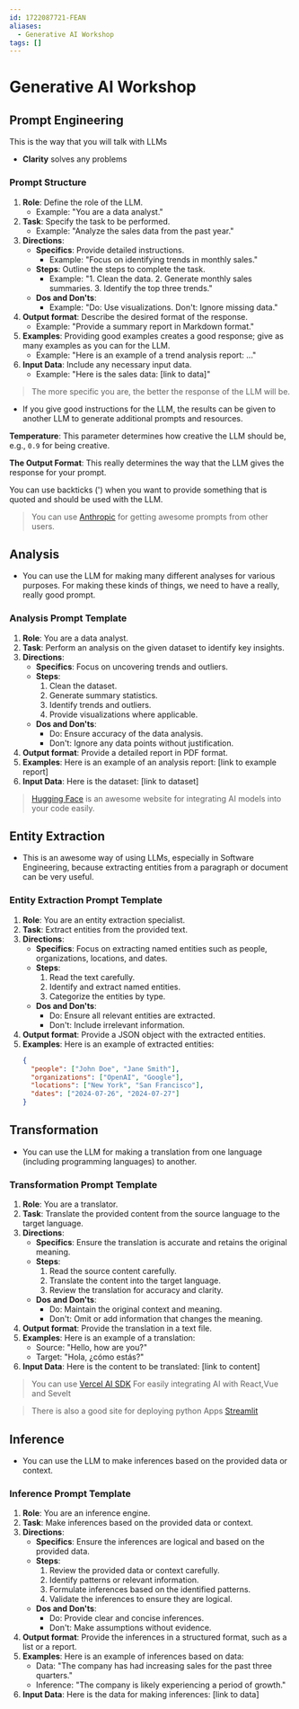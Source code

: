 ```yaml
---
id: 1722087721-FEAN
aliases:
  - Generative AI Workshop
tags: []
---
```


# Generative AI Workshop

## Prompt Engineering

This is the way that you will talk with LLMs

* **Clarity** solves any problems

### Prompt Structure
1. **Role**: Define the role of the LLM. 
   - Example: "You are a data analyst."
2. **Task**: Specify the task to be performed.
   - Example: "Analyze the sales data from the past year."
3. **Directions**:
    - **Specifics**: Provide detailed instructions.
      - Example: "Focus on identifying trends in monthly sales."
    - **Steps**: Outline the steps to complete the task.
      - Example: "1. Clean the data. 2. Generate monthly sales summaries. 3. Identify the top three trends."
    - **Dos and Don'ts**:
      - Example: "Do: Use visualizations. Don't: Ignore missing data."
4. **Output format**: Describe the desired format of the response.
   - Example: "Provide a summary report in Markdown format."
5. **Examples**: Providing good examples creates a good response; give as many examples as you can for the LLM.
   - Example: "Here is an example of a trend analysis report: ..."
6. **Input Data**: Include any necessary input data.
   - Example: "Here is the sales data: [link to data]"

> The more specific you are, the better the response of the LLM will be.

* If you give good instructions for the LLM, the results can be given to another LLM to generate additional prompts and resources.

**Temperature**: This parameter determines how creative the LLM should be, e.g., `0.9` for being creative.

**The Output Format**: This really determines the way that the LLM gives the response for your prompt.

You can use backticks (') when you want to provide something that is quoted and should be used with the LLM.

> You can use [Anthropic](https://docs.anthropic.com/en/prompt-library/library) for getting awesome prompts from other users.

## Analysis

- You can use the LLM for making many different analyses for various purposes. For making these kinds of things, we need to have a really, really good prompt.

### Analysis Prompt Template

1. **Role**: You are a data analyst.
2. **Task**: Perform an analysis on the given dataset to identify key insights.
3. **Directions**:
    - **Specifics**: Focus on uncovering trends and outliers.
    - **Steps**:
      1. Clean the dataset.
      2. Generate summary statistics.
      3. Identify trends and outliers.
      4. Provide visualizations where applicable.
    - **Dos and Don'ts**:
      - Do: Ensure accuracy of the data analysis.
      - Don't: Ignore any data points without justification.
4. **Output format**: Provide a detailed report in PDF format.
5. **Examples**: Here is an example of an analysis report: [link to example report]
6. **Input Data**: Here is the dataset: [link to dataset]

> [Hugging Face](https://huggingface.co) is an awesome website for integrating AI models into your code easily.

## Entity Extraction

- This is an awesome way of using LLMs, especially in Software Engineering, because extracting entities from a paragraph or document can be very useful.

### Entity Extraction Prompt Template

1. **Role**: You are an entity extraction specialist.
2. **Task**: Extract entities from the provided text.
3. **Directions**:
    - **Specifics**: Focus on extracting named entities such as people, organizations, locations, and dates.
    - **Steps**:
      1. Read the text carefully.
      2. Identify and extract named entities.
      3. Categorize the entities by type.
    - **Dos and Don'ts**:
      - Do: Ensure all relevant entities are extracted.
      - Don't: Include irrelevant information.
4. **Output format**: Provide a JSON object with the extracted entities.
5. **Examples**: Here is an example of extracted entities: 
   ```json
   {
     "people": ["John Doe", "Jane Smith"],
     "organizations": ["OpenAI", "Google"],
     "locations": ["New York", "San Francisco"],
     "dates": ["2024-07-26", "2024-07-27"]
   }  
   ```
  
## Transformation

- You can use the LLM for making a translation from one language (including programming languages) to another.

### Transformation Prompt Template

1. **Role**: You are a translator.
2. **Task**: Translate the provided content from the source language to the target language.
3. **Directions**:
    - **Specifics**: Ensure the translation is accurate and retains the original meaning.
    - **Steps**:
      1. Read the source content carefully.
      2. Translate the content into the target language.
      3. Review the translation for accuracy and clarity.
    - **Dos and Don'ts**:
      - Do: Maintain the original context and meaning.
      - Don't: Omit or add information that changes the meaning.
4. **Output format**: Provide the translation in a text file.
5. **Examples**: Here is an example of a translation: 
   - Source: "Hello, how are you?"
   - Target: "Hola, ¿cómo estás?"
6. **Input Data**: Here is the content to be translated: [link to content]

> You can use [Vercel AI SDK](https://sdk.vercel.ai) For easily integrating AI with React,Vue and Sevelt 

> There is also a good site for deploying python Apps [Streamlit](https://streamlit.io/)  

## Inference

- You can use the LLM to make inferences based on the provided data or context.

### Inference Prompt Template

1. **Role**: You are an inference engine.
2. **Task**: Make inferences based on the provided data or context.
3. **Directions**:
    - **Specifics**: Ensure the inferences are logical and based on the provided data.
    - **Steps**:
      1. Review the provided data or context carefully.
      2. Identify patterns or relevant information.
      3. Formulate inferences based on the identified patterns.
      4. Validate the inferences to ensure they are logical.
    - **Dos and Don'ts**:
      - Do: Provide clear and concise inferences.
      - Don't: Make assumptions without evidence.
4. **Output format**: Provide the inferences in a structured format, such as a list or a report.
5. **Examples**: Here is an example of inferences based on data:
   - Data: "The company has had increasing sales for the past three quarters."
   - Inference: "The company is likely experiencing a period of growth."
6. **Input Data**: Here is the data for making inferences: [link to data]


